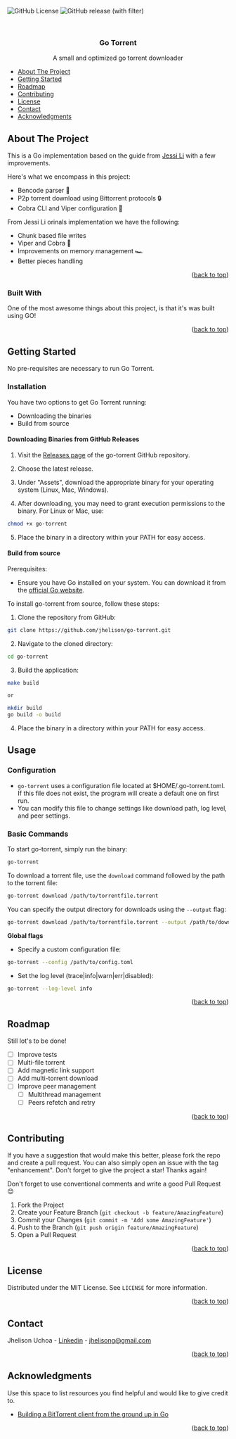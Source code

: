 <a name="readme-top"></a>
![GitHub License](https://img.shields.io/github/license/jhelison/go-torrent)
![GitHub release (with filter)](https://img.shields.io/github/v/release/jhelison/go-torrent)

<br />
<div align="center">
  <h3 align="center">Go Torrent</h3>

  <p align="center">
    A small and optimized go torrent downloader
    <br />
  </p>
</div>

<!-- TABLE OF CONTENTS -->
- [About The Project](#about-the-project)
- [Getting Started](#getting-started)
- [Roadmap](#roadmap)
- [Contributing](#contributing)
- [License](#license)
- [Contact](#contact)
- [Acknowledgments](#acknowledgments)

<!-- ABOUT THE PROJECT -->
## About The Project

This is a Go implementation based on the guide from [Jessi Li](https://blog.jse.li/posts/torrent/) with a few improvements.

Here's what we encompass in this project:
- Bencode parser 📃
- P2p torrent download using Bittorrent protocols 🔒
- Cobra CLI and Viper configuration 🔧

From Jessi Li orinals implementation we have the following:
- Chunk based file writes
- Viper and Cobra 🤖
- Improvements on memory management 🏎️
- Better pieces handling  

<p align="right">(<a href="#readme-top">back to top</a>)</p>


### Built With

One of the most awesome things about this project, is that it's was built using GO!

<p align="right">(<a href="#readme-top">back to top</a>)</p>

<!-- GETTING STARTED -->
## Getting Started

No pre-requisites are necessary to run Go Torrent.

### Installation

You have two options to get Go Torrent running:
- Downloading the binaries
- Build from source

#### Downloading Binaries from GitHub Releases

1. Visit the [Releases page](https://github.com/jhelison/go-torrent/releases/latest) of the go-torrent GitHub repository.

2. Choose the latest release.

3. Under "Assets", download the appropriate binary for your operating system (Linux, Mac, Windows).

4. After downloading, you may need to grant execution permissions to the binary. For Linux or Mac, use:

```bash
chmod +x go-torrent
```

5. Place the binary in a directory within your PATH for easy access.

#### Build from source

Prerequisites:
- Ensure you have Go installed on your system. You can download it from the [official Go website](https://go.dev/doc/install).


To install go-torrent from source, follow these steps:

1. Clone the repository from GitHub:

```bash
git clone https://github.com/jhelison/go-torrent.git
```

2. Navigate to the cloned directory:

```bash
cd go-torrent
```

3. Build the application:

```bash
make build

or

mkdir build
go build -o build
```

4. Place the binary in a directory within your PATH for easy access.

<!-- USAGE EXAMPLES -->
## Usage

### Configuration

- `go-torrent` uses a configuration file located at $HOME/.go-torrent.toml. If this file does not exist, the program will create a default one on first run.
- You can modify this file to change settings like download path, log level, and peer settings.

### Basic Commands

To start go-torrent, simply run the binary:

```bash
go-torrent
```

To download a torrent file, use the `download` command followed by the path to the torrent file:

```bash
go-torrent download /path/to/torrentfile.torrent
```

You can specify the output directory for downloads using the `--output` flag:

```bash
go-torrent download /path/to/torrentfile.torrent --output /path/to/download/directory
```

**Global flags**

- Specify a custom configuration file:

```bash
go-torrent --config /path/to/config.toml
```

- Set the log level (trace|info|warn|err|disabled):

```bash
go-torrent --log-level info
```

<p align="right">(<a href="#readme-top">back to top</a>)</p>



<!-- ROADMAP -->
## Roadmap

Still lot's to be done!

- [ ] Improve tests
- [ ] Multi-file torrent
- [ ] Add magnetic link support
- [ ] Add multi-torrent download
- [ ] Improve peer management
  - [ ] Multithread management
  - [ ] Peers refetch and retry

<p align="right">(<a href="#readme-top">back to top</a>)</p>

<!-- CONTRIBUTING -->
## Contributing

If you have a suggestion that would make this better, please fork the repo and create a pull request. You can also simply open an issue with the tag "enhancement".
Don't forget to give the project a star! Thanks again!

Don't forget to use conventional comments and write a good Pull Request 😊

1. Fork the Project
2. Create your Feature Branch (`git checkout -b feature/AmazingFeature`)
3. Commit your Changes (`git commit -m 'Add some AmazingFeature'`)
4. Push to the Branch (`git push origin feature/AmazingFeature`)
5. Open a Pull Request

<p align="right">(<a href="#readme-top">back to top</a>)</p>

<!-- LICENSE -->
## License

Distributed under the MIT License. See `LICENSE` for more information.

<p align="right">(<a href="#readme-top">back to top</a>)</p>

<!-- CONTACT -->
## Contact

Jhelison Uchoa - [Linkedin](https://www.linkedin.com/in/jhelison/) - jhelisong@gmail.com    

<p align="right">(<a href="#readme-top">back to top</a>)</p>



<!-- ACKNOWLEDGMENTS -->
## Acknowledgments

Use this space to list resources you find helpful and would like to give credit to.

* [Building a BitTorrent client from the ground up in Go](https://blog.jse.li/posts/torrent/)

<p align="right">(<a href="#readme-top">back to top</a>)</p>
